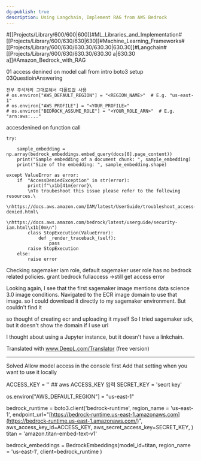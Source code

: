 ```yaml
---
dg-publish: true
description: Using Langchain, Implement RAG from AWS Bedrock
---
```

#[[Projects/Library/600/600\|600]]#ML_Libraries_and_Implementation#[[Projects/Library/600/630/630\|630]]#Machine_Learning_Frameworks#[[Projects/Library/600/630/630.30/630.30\|630.30]]#Langchain#[[Projects/Library/600/630/630.30/630.30 a\|630.30 a]]#Amazon_Bedrock_with_RAG








01 access denined on model call from intro boto3 setup
03QuestioinAnswering
```
전부 주석처리 그대로해서 디폴트값 사용
# os.environ["AWS_DEFAULT_REGION"] = "<REGION_NAME>"  # E.g. "us-east-1"
# os.environ["AWS_PROFILE"] = "<YOUR_PROFILE>"
# os.environ["BEDROCK_ASSUME_ROLE"] = "<YOUR_ROLE_ARN>"  # E.g. "arn:aws:..."
```
accesdenined on function call
```
try:
    
    sample_embedding = np.array(bedrock_embeddings.embed_query(docs[0].page_content))
    print("Sample embedding of a document chunk: ", sample_embedding)
    print("Size of the embedding: ", sample_embedding.shape)

except ValueError as error:
    if  "AccessDeniedException" in str(error):
        print(f"\x1b[41m{error}\
        \nTo troubeshoot this issue please refer to the following resources.\
         \nhttps://docs.aws.amazon.com/IAM/latest/UserGuide/troubleshoot_access-denied.html\
         \nhttps://docs.aws.amazon.com/bedrock/latest/userguide/security-iam.html\x1b[0m\n")      
        class StopExecution(ValueError):
            def _render_traceback_(self):
                pass
        raise StopExecution        
    else:
        raise error
```

Checking sagemaker iam role, default sagemaker user role has no bedrock related policies.
grant bedrock fullaccess
->still get access error



Looking again, I see that the first sagemaker image mentions data science 3.0 image conditions.
Navigated to the ECR image domain to use that image. so I could download it directly to my sagemaker environment.
But couldn't find it

so thought of creating ecr and uploading it myself
So I tried sagemaker sdk, but it doesn't show the domain if I use url

I thought about using a Jupyter instance, but it doesn't have a linkchain.

Translated with www.DeepL.com/Translator (free version)

---


Solved
Allow model access in the console first
Add that setting when you want to use it locally


ACCESS_KEY = '' ## aws ACCESS_KEY 입력
SECRET_KEY = 'secrt key' 

os.environ["AWS_DEFAULT_REGION"] = "us-east-1" 

bedrock_runtime = boto3.client('bedrock-runtime', 
                               region_name = 'us-east-1', 
                               endpoint_url="[https://bedrock-runtime.us-east-1.amazonaws.com](https://bedrock-runtime.us-east-1.amazonaws.com/)",  
                               aws_access_key_id=ACCESS_KEY,
                               aws_secret_access_key=SECRET_KEY,
                               )
titan = 'amazon.titan-embed-text-v1'

bedrock_embeddings = BedrockEmbeddings(model_id=titan,
                                     region_name = 'us-east-1', 
                                     client=bedrock_runtime
                                     )